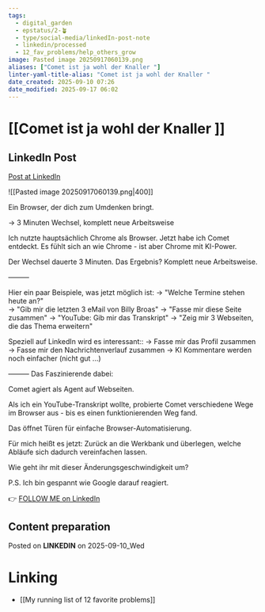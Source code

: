 ```yaml
---
tags:
  - digital_garden
  - epstatus/2-🪴
  - type/social-media/linkedIn-post-note
  - linkedin/processed
  - 12_fav_problems/help_others_grow
image: Pasted image 20250917060139.png
aliases: ["Comet ist ja wohl der Knaller "]
linter-yaml-title-alias: "Comet ist ja wohl der Knaller "
date_created: 2025-09-10 07:26
date_modified: 2025-09-17 06:02
---
```

# [[Comet ist ja wohl der Knaller ]]

## LinkedIn Post

[Post at LinkedIn](https://www.linkedin.com/posts/sebastiankamilli_ein-browser-der-dich-zum-umdenken-bringt-activity-7371425917954465793-tvgi?utm_source=share&utm_medium=member_desktop&rcm=ACoAAA1M1pkBgWCYPhT45EpfLiHzViQqRWNCIv4)

![[Pasted image 20250917060139.png|400]]

Ein Browser, der dich zum Umdenken bringt.

→ 3 Minuten Wechsel, komplett neue Arbeitsweise

Ich nutzte hauptsächlich Chrome als Browser. 
Jetzt habe ich Comet entdeckt.
Es fühlt sich an wie Chrome - ist aber Chrome mit KI-Power.

Der Wechsel dauerte 3 Minuten. 
Das Ergebnis? Komplett neue Arbeitsweise.

———

Hier ein paar Beispiele, was jetzt möglich ist:
→ "Welche Termine stehen heute an?"  
→ "Gib mir die letzten 3 eMail von Billy Broas"
→ "Fasse mir diese Seite zusammen"
→ "YouTube: Gib mir das Transkript"
→ "Zeig mir 3 Webseiten, die das Thema erweitern"

Speziell auf LinkedIn wird es interessant::
→ Fasse mir das Profil zusammen
→ Fasse mir den Nachrichtenverlauf zusammen
→ KI Kommentare werden noch einfacher  (nicht gut ...)

———
Das Faszinierende dabei: 

Comet agiert als Agent auf Webseiten.

Als ich ein YouTube-Transkript wollte, probierte Comet verschiedene Wege im Browser aus - bis es einen funktionierenden Weg fand.

Das öffnet Türen für einfache Browser-Automatisierung. 

Für mich heißt es jetzt: Zurück an die Werkbank und überlegen, welche Abläufe sich dadurch vereinfachen lassen.

Wie geht ihr mit dieser Änderungsgeschwindigkeit um?

P.S.
Ich bin gespannt wie Google darauf reagiert.

👉 [FOLLOW ME on LinkedIn](https://www.linkedin.com/comm/mynetwork/discovery-see-all?usecase=PEOPLE_FOLLOWS&followMember=sebastiankamilli)

## Content preparation

Posted on **LINKEDIN** on 2025-09-10_Wed

# Linking

+ [[My running list of 12 favorite problems]]